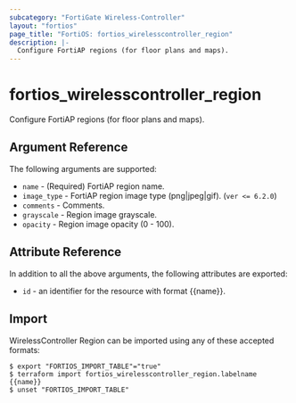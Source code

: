 ```yaml
---
subcategory: "FortiGate Wireless-Controller"
layout: "fortios"
page_title: "FortiOS: fortios_wirelesscontroller_region"
description: |-
  Configure FortiAP regions (for floor plans and maps).
---
```


# fortios_wirelesscontroller_region
Configure FortiAP regions (for floor plans and maps).

## Argument Reference

The following arguments are supported:

* `name` - (Required) FortiAP region name.
* `image_type` - FortiAP region image type (png|jpeg|gif). (`ver <= 6.2.0`)
* `comments` - Comments.
* `grayscale` - Region image grayscale.
* `opacity` - Region image opacity (0 - 100).


## Attribute Reference

In addition to all the above arguments, the following attributes are exported:
* `id` - an identifier for the resource with format {{name}}.

## Import

WirelessController Region can be imported using any of these accepted formats:
```
$ export "FORTIOS_IMPORT_TABLE"="true"
$ terraform import fortios_wirelesscontroller_region.labelname {{name}}
$ unset "FORTIOS_IMPORT_TABLE"
```
